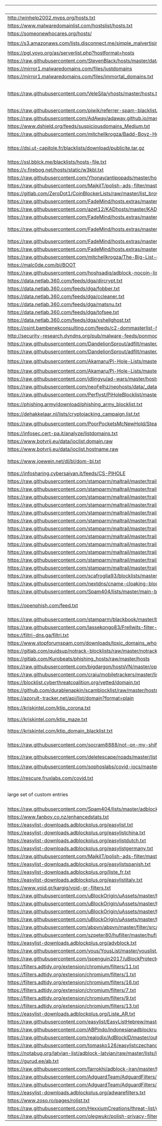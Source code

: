 List Source | Type | Category | Comments
--- | --- | --- | ---
http://winhelp2002.mvps.org/hosts.txt|hostfile|`ads`|
https://www.malwaredomainlist.com/hostslist/hosts.txt|hostfile|`ads`|
https://someonewhocares.org/hosts/|hostfile|`ads`|
https://s3.amazonaws.com/lists.disconnect.me/simple_malvertising.txt|hostfile|`ads` `malware`|
https://pgl.yoyo.org/as/serverlist.php?hostformat=hosts|hostfile|`ads`|
https://raw.githubusercontent.com/StevenBlack/hosts/master/data/StevenBlack/hosts|hostfile|`ads`|
https://mirror1.malwaredomains.com/files/justdomains|hostfile|`malware`|
https://mirror1.malwaredomains.com/files/immortal_domains.txt|hostfile|`malware`|
https://raw.githubusercontent.com/VeleSila/yhosts/master/hosts.txt|hostfile|`ads`|Excluding legit license servers
https://raw.githubusercontent.com/piwik/referrer-spam-blacklist/master/spammers.txt|hostfile|`spam`|
https://raw.githubusercontent.com/AdAway/adaway.github.io/master/hosts.txt|hostfile|`ads`|
https://www.dshield.org/feeds/suspiciousdomains_Medium.txt|hostfile|`ads`|
https://raw.githubusercontent.com/mitchellkrogza/Badd-Boyz-Hosts/master/hosts|hostfile|`spam`|
https://dsi.ut-capitole.fr/blacklists/download/publicite.tar.gz|hostfile|`ads`|only 'publicite' list
https://ssl.bblck.me/blacklists/hosts-file.txt|hostfile|`ads`|
https://v.firebog.net/hosts/static/w3kbl.txt|hostfile|`ads`|
https://raw.githubusercontent.com/Yhonay/antipopads/master/hosts|hostfile|`ads`|
https://raw.githubusercontent.com/MajkiIT/polish-ads-filter/master/polish-pihole-filters/hostfile.txt|hostfile|`ads`|
https://gitlab.com/ZeroDot1/CoinBlockerLists/raw/master/list_browser.txt|hostfile|`mining`|
https://raw.githubusercontent.com/FadeMind/hosts.extras/master/StreamingAds/hosts|hostfile|`ads`|
https://raw.githubusercontent.com/azet12/KADhosts/master/KADhosts.txt|hostfile|`ads`|
https://raw.githubusercontent.com/FadeMind/hosts.extras/master/UncheckyAds/hosts|hostfile|`ads`|
https://raw.githubusercontent.com/FadeMind/hosts.extras/master/add.Spam/hosts|hostfile|`spam` `malware` `phishing`|
https://raw.githubusercontent.com/FadeMind/hosts.extras/master/add.Risk/hosts|hostfile|`malware`|
https://raw.githubusercontent.com/FadeMind/hosts.extras/master/add.Dead/hosts|hostfile|`malware`|
https://raw.githubusercontent.com/mitchellkrogza/The-Big-List-of-Hacked-Malware-Web-Sites/master/.dev-tools/output/domains/ACTIVE/list|hostfile|`malware`|
https://malc0de.com/bl/BOOT|hostfile|`malware`|
https://raw.githubusercontent.com/hoshsadiq/adblock-nocoin-list/master/hosts.txt|hostfile|`mining`|
https://data.netlab.360.com/feeds/dga/dircrypt.txt|hostfile|`malware`|
https://data.netlab.360.com/feeds/dga/fobber.txt|hostfile|`malware`|
https://data.netlab.360.com/feeds/dga/ccleaner.txt|hostfile|`malware`|
https://data.netlab.360.com/feeds/dga/matsnu.txt|hostfile|`malware`|
https://data.netlab.360.com/feeds/dga/tofsee.txt|hostfile|`malware`|
https://data.netlab.360.com/feeds/dga/xshellghost.txt|hostfile|`malware`|
https://osint.bambenekconsulting.com/feeds/c2-dommasterlist-high.txt|hostfile|`malware`|
http://security-research.dyndns.org/pub/malware-feeds/ponmocup-infected-domains-shadowserver.csv|hostfile|`malware`|
https://raw.githubusercontent.com/DandelionSprout/adfilt/master/NorwegianExperimentalList%20alternate%20versions/NordicFiltersDnsmasq.conf|hostfile|`ads`|
https://raw.githubusercontent.com/DandelionSprout/adfilt/master/Alternate%20versions%20Anti-Malware%20List/AntiMalwareHosts.txt|hostfile|`malware`|
https://raw.githubusercontent.com/Akamaru/Pi-Hole-Lists/master/gamefake.txt|hostfile|`malware` `phishing`|
https://raw.githubusercontent.com/Akamaru/Pi-Hole-Lists/master/mobile.txt|hostfile|`malware`|
https://raw.githubusercontent.com/jdlingyu/ad-wars/master/hosts|hostfile|`ads`|
https://raw.githubusercontent.com/neoFelhz/neohosts/data/_data/basic/common.txt|hostfile|`malware`|
https://raw.githubusercontent.com/Perflyst/PiHoleBlocklist/master/SmartTV.txt|hostfile|`ads`|
https://phishing.army/download/phishing_army_blocklist.txt|hostfile|`malware` `phishing`|
https://dehakkelaar.nl/lists/cryptojacking_campaign.list.txt|hostfile|`mining`|
https://raw.githubusercontent.com/PoorPocketsMcNewHold/SteamScamSites/master/steamscamsite.txt|hostfile|`malware` `phishing`|
https://infosec.cert-pa.it/analyze/listdomains.txt|hostfile|`malware`|
https://www.botvrij.eu/data/ioclist.domain.raw|hostfile|`malware`|
https://www.botvrij.eu/data/ioclist.hostname.raw|hostfile|`malware`|
https://www.joewein.net/dl/bl/dom-bl.txt|hostfile|`spam` `malware` `phishing`|
https://infosharing.cybersaiyan.it/feeds/CS-PIHOLE|hostfile|`malware`|
https://raw.githubusercontent.com/stamparm/maltrail/master/trails/static/malicious/bad_service.txt|hostfile|`malware`|
https://raw.githubusercontent.com/stamparm/maltrail/master/trails/static/malicious/ek_fallout.txt|hostfile|`malware`|
https://raw.githubusercontent.com/stamparm/maltrail/master/trails/static/malicious/ek_grandsoft.txt|hostfile|`malware`|
https://raw.githubusercontent.com/stamparm/maltrail/master/trails/static/malicious/ek_neutrino.txt|hostfile|`malware`|
https://raw.githubusercontent.com/stamparm/maltrail/master/trails/static/malicious/ek_purplefox.txt|hostfile|`malware`|
https://raw.githubusercontent.com/stamparm/maltrail/master/trails/static/malicious/ek_radio.txt|hostfile|`malware`|
https://raw.githubusercontent.com/stamparm/maltrail/master/trails/static/malicious/ek_rig.txt|hostfile|`malware`|
https://raw.githubusercontent.com/stamparm/maltrail/master/trails/static/malicious/ek_router.txt|hostfile|`malware`|
https://raw.githubusercontent.com/stamparm/maltrail/master/trails/static/malicious/ek_shade.txt|hostfile|`malware`|
https://raw.githubusercontent.com/stamparm/maltrail/master/trails/static/malicious/ek_spelevo.txt|hostfile|`malware`|
https://raw.githubusercontent.com/stamparm/maltrail/master/trails/static/malicious/ek_underminer.txt|hostfile|`malware`|
https://raw.githubusercontent.com/stamparm/maltrail/master/trails/static/malicious/magentocore.txt|hostfile|`malware`|
https://raw.githubusercontent.com/scafroglia93/blocklists/master/blocklists-main.txt|hostfile|`malware`|
https://raw.githubusercontent.com/nextdns/cname-cloaking-blocklist/master/domains|hostfile|`ads`|
https://raw.githubusercontent.com/Spam404/lists/master/main-blacklist.txt|hostfile|`spam`|
https://openphish.com/feed.txt|hostfile|`malware`|only full domain filters
https://raw.githubusercontent.com/stamparm/blackbook/master/blackbook.txt|hostfile|`ads`|
https://raw.githubusercontent.com/lassekongo83/Frellwits-filter-lists/master/Frellwits-Swedish-Hosts-File.txt|hostfile|`ads`|
https://filtri-dns.ga/filtri.txt|hostfile|`ads`|
https://www.stopforumspam.com/downloads/toxic_domains_whole.txt|hostfile|`ads`|
https://gitlab.com/quidsup/notrack-blocklists/raw/master/notrack-malware.txt|hostfile|`ads`|
https://gitlab.com/Kurobeats/phishing_hosts/raw/master/hosts|hostfile|`phishing`|
https://raw.githubusercontent.com/bigdargon/hostsVN/master/option/hosts-VN|hostfile|`ads`|
https://raw.githubusercontent.com/craiu/mobiletrackers/master/list.txt|hostfile|`tracking`|
https://blocklist.cyberthreatcoalition.org/vetted/domain.txt|hostfile|`phishing`|
https://github.com/durablenapkin/scamblocklist/raw/master/hosts.txt|hostfile|`phishing`|
https://azorult-tracker.net/api/list/domain?format=plain|hostfiles|`malware`|
https://kriskintel.com/ktip_corona.txt|hostfile|`phishing` `malware`|
https://kriskintel.com/ktip_maze.txt|hostfile|`phishing` `malware`|
https://kriskintel.com/ktip_domain_blacklist.txt|hostfile|`phishing` `malware`|
https://raw.githubusercontent.com/socram8888/not-on-my-shift/master/domains.txt|hostfile|`malware` `phishing` `ads`|
https://raw.githubusercontent.com/deletescape/noads/master/lists/add-switzerland.txt|hostfile|`ads`|
https://raw.githubusercontent.com/sophoslabs/covid-iocs/master/malicious_domains.txt|hostfile|`phishing` `malware`|
https://rescure.fruxlabs.com/covid.txt|hostfile|`phishing` `malware`|
large set of custom entries|hostfile|`ads` `malware` `spam` `trackers`|
https://raw.githubusercontent.com/Spam404/lists/master/adblock-list.txt|adblock|`ads`|
https://www.fanboy.co.nz/enhancedstats.txt|adblock|`ads`|
https://easylist-downloads.adblockplus.org/easylist.txt|adblock|`ads`|
https://easylist-downloads.adblockplus.org/easylistchina.txt|adblock|`ads`|
https://easylist-downloads.adblockplus.org/easylistdutch.txt|adblock|`ads`|
https://easylist-downloads.adblockplus.org/easylistgermany.txt|adblock|`ads`|
https://raw.githubusercontent.com/MajkiIT/polish-ads-filter/master/polish-adblock-filters/adblock.txt|adblock|`ads`|
https://easylist-downloads.adblockplus.org/easylistspanish.txt|adblock|`ads`|
https://easylist-downloads.adblockplus.org/liste_fr.txt|adblock|`ads`|
https://easylist-downloads.adblockplus.org/easylistitaly.txt|adblock|`ads`|
https://www.void.gr/kargig/void-gr-filters.txt|adblock|`ads`|
https://raw.githubusercontent.com/uBlockOrigin/uAssets/master/filters/badware.txt|adblock|`ads`|
https://raw.githubusercontent.com/uBlockOrigin/uAssets/master/filters/filters.txt|adblock|`ads`|
https://raw.githubusercontent.com/uBlockOrigin/uAssets/master/filters/privacy.txt|adblock|`ads`|
https://raw.githubusercontent.com/uBlockOrigin/uAssets/master/filters/resource-abuse.txt|adblock|`ads`|
https://raw.githubusercontent.com/abpvn/abpvn/master/filter/src/abpvn_general.txt|adblock|`ads`|
https://raw.githubusercontent.com/szpeter80/hufilter/master/hufilter.txt|adblock|`ads`|
https://easylist-downloads.adblockplus.org/advblock.txt|adblock|`ads`|
https://raw.githubusercontent.com/yous/YousList/master/youslist.txt|adblock|`ads`|
https://raw.githubusercontent.com/jspenguin2017/uBlockProtector/master/uBlockProtectorList.txt|adblock|`ads`|
https://filters.adtidy.org/extension/chromium/filters/11.txt|adblock|`ads`|
https://filters.adtidy.org/extension/chromium/filters/1.txt|adblock|`ads`|
https://filters.adtidy.org/extension/chromium/filters/16.txt|adblock|`ads`|
https://filters.adtidy.org/extension/chromium/filters/7.txt|adblock|`ads`|
https://filters.adtidy.org/extension/chromium/filters/9.txt|adblock|`ads`|
https://filters.adtidy.org/extension/chromium/filters/13.txt|adblock|`ads`|
https://easylist-downloads.adblockplus.org/Liste_AR.txt|adblock|`ads`|
https://raw.githubusercontent.com/easylist/EasyListHebrew/master/EasyListHebrew.txt|adblock|`ads`|
https://raw.githubusercontent.com/ABPindo/indonesianadblockrules/master/subscriptions/abpindo.txt|adblock|`ads`|
https://raw.githubusercontent.com/realodix/AdBlockID/master/output/adblockid.txt|adblock|`ads`|
https://raw.githubusercontent.com/tomasko126/easylistczechandslovak/master/filters.txt|adblock|`ads`|
https://notabug.org/latvian-list/adblock-latvian/raw/master/lists/latvian-list.txt|adblock|`ads`|
https://gurud.ee/ab.txt|adblock|`ads`|
https://raw.githubusercontent.com/farrokhi/adblock-iran/master/filter.txt|adblock|`ads`|
https://raw.githubusercontent.com/AdguardTeam/AdguardFilters/master/SpywareFilter/sections/ing_servers_firstparty.txt|adblock|`tracking`|
https://raw.githubusercontent.com/AdguardTeam/AdguardFilters/master/SpywareFilter/sections/tracking_servers.txt|adblock|`tracking`|
https://easylist-downloads.adblockplus.org/adwarefilters.txt|adblock|`ads`
https://www.zoso.ro/pages/rolist.txt|adblock|`ads`|
https://raw.githubusercontent.com/HexxiumCreations/threat-list/gh-pages/hexxiumthreatlist.txt|adblock|`malware`|
https://raw.githubusercontent.com/olegwukr/polish-privacy-filters/master/adblock.txt|adblock|`ads`|

